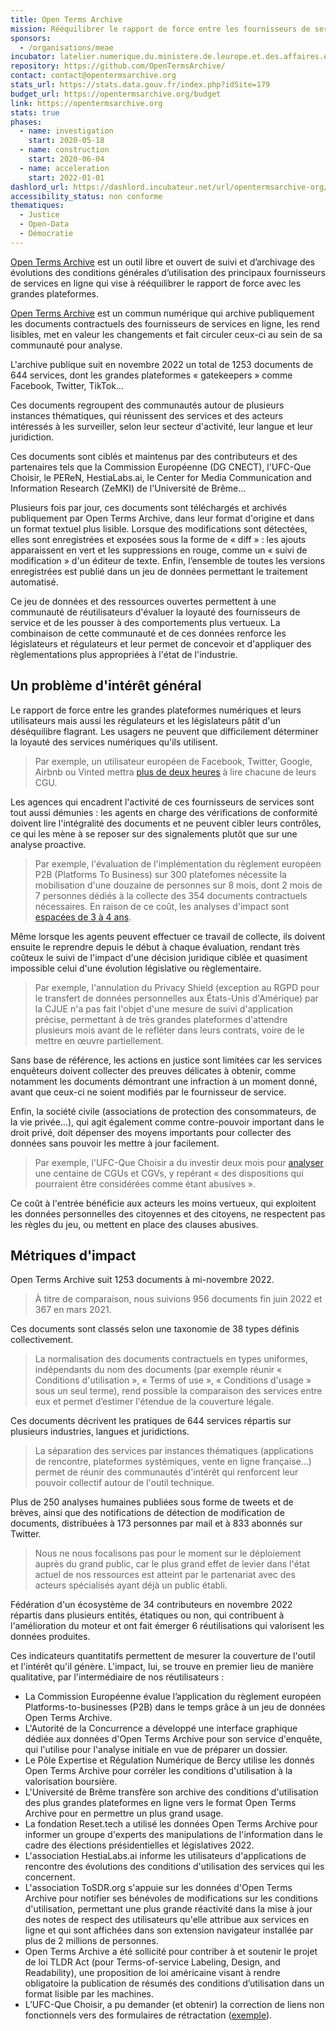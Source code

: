 ```yaml
---
title: Open Terms Archive
mission: Rééquilibrer le rapport de force entre les fournisseurs de services en ligne et leurs usagers.
sponsors:
  - /organisations/meae
incubator: latelier.numerique.du.ministere.de.leurope.et.des.affaires.etrangeres
repository: https://github.com/OpenTermsArchive/
contact: contact@opentermsarchive.org
stats_url: https://stats.data.gouv.fr/index.php?idSite=179
budget_url: https://opentermsarchive.org/budget
link: https://opentermsarchive.org
stats: true
phases:
  - name: investigation
    start: 2020-05-18
  - name: construction
    start: 2020-06-04
  - name: acceleration
    start: 2022-01-01
dashlord_url: https://dashlord.incubateur.net/url/opentermsarchive-org/
accessibility_status: non conforme
thematiques:
  - Justice
  - Open-Data
  - Démocratie
---
```

[Open Terms Archive](https://opentermsarchive.org) est un outil libre et ouvert de suivi et d’archivage des évolutions des conditions générales d’utilisation des principaux fournisseurs de services en ligne qui vise à rééquilibrer le rapport de force avec les grandes plateformes.

[Open Terms Archive](https://opentermsarchive.org) est un commun numérique qui archive publiquement les documents contractuels des fournisseurs de services en ligne, les rend lisibles, met en valeur les changements et fait circuler ceux-ci au sein de sa communauté pour analyse.

L'archive publique suit en novembre 2022 un total de 1253 documents de 644 services, dont les grandes plateformes « gatekeepers » comme Facebook, Twitter, TikTok…

Ces documents regroupent des communautés autour de plusieurs instances thématiques, qui réunissent des services et des acteurs intéressés à les surveiller, selon leur secteur d'activité, leur langue et leur juridiction.

Ces documents sont ciblés et maintenus par des contributeurs et des partenaires tels que la Commission Européenne (DG CNECT), l'UFC-Que Choisir, le PEReN, HestiaLabs.ai, le Center for Media Communication and Information Research (ZeMKI) de l'Université de Brême…

Plusieurs fois par jour, ces documents sont téléchargés et archivés publiquement par Open Terms Archive, dans leur format d'origine et dans un format textuel plus lisible. Lorsque des modifications sont détectées, elles sont enregistrées et exposées sous la forme de « diff » : les ajouts apparaissent en vert et les suppressions en rouge, comme un « suivi de modification » d'un éditeur de texte. Enfin, l’ensemble de toutes les versions enregistrées est publié dans un jeu de données permettant le traitement automatisé.

Ce jeu de données et des ressources ouvertes permettent à une communauté de réutilisateurs d'évaluer la loyauté des fournisseurs de service et de les pousser à des comportements plus vertueux. La combinaison de cette communauté et de ces données renforce les législateurs et régulateurs et leur permet de concevoir et d'appliquer des règlementations plus appropriées à l'état de l'industrie.

## Un problème d'intérêt général

Le rapport de force entre les grandes plateformes numériques et leurs utilisateurs mais aussi les régulateurs et les législateurs pâtit d'un déséquilibre flagrant. Les usagers ne peuvent que difficilement déterminer la loyauté des services numériques qu'ils utilisent.

> Par exemple, un utilisateur européen de Facebook, Twitter, Google, Airbnb ou Vinted mettra [plus de deux heures](https://disinfo.quaidorsay.fr/en/open-terms-archive/experiments) à lire chacune de leurs CGU.

Les agences qui encadrent l'activité de ces fournisseurs de services sont tout aussi démunies : les agents en charge des vérifications de conformité doivent lire l'intégralité des documents et ne peuvent cibler leurs contrôles, ce qui les mène à se reposer sur des signalements plutôt que sur une analyse proactive.

> Par exemple, l'évaluation de l'implémentation du règlement européen P2B (Platforms To Business) sur 300 platefomes nécessite la mobilisation d'une douzaine de personnes sur 8 mois, dont 2 mois de 7 personnes dédiés à la collecte des 354 documents contractuels nécessaires. En raison de ce coût, les analyses d'impact sont [espacées de 3 à 4 ans](https://digital-strategy.ec.europa.eu/fr/policies/platform-business-trading-practices).

Même lorsque les agents peuvent effectuer ce travail de collecte, ils doivent ensuite le reprendre depuis le début à chaque évaluation, rendant très coûteux le suivi de l'impact d'une décision juridique ciblée et quasiment impossible celui d'une évolution législative ou règlementaire.

> Par exemple, l'annulation du Privacy Shield (exception au RGPD pour le transfert de données personnelles aux États-Unis d'Amérique) par la CJUE n'a pas fait l'objet d'une mesure de suivi d'application précise, permettant à de très grandes plateformes d'attendre plusieurs mois avant de le refléter dans leurs contrats, voire de le mettre en œuvre partiellement.

Sans base de référence, les actions en justice sont limitées car les services enquêteurs doivent collecter des preuves délicates à obtenir, comme notamment les documents démontrant une infraction à un moment donné, avant que ceux-ci ne soient modifiés par le fournisseur de service.

Enfin, la société civile (associations de protection des consommateurs, de la vie privée…), qui agit également comme contre-pouvoir important dans le droit privé, doit dépenser des moyens importants pour collecter des données sans pouvoir les mettre à jour facilement.

> Par exemple, l'UFC-Que Choisir a du investir deux mois pour [analyser](https://www.quechoisir.org/actualite-conditions-generales-a-l-epreuve-du-chrono-n98457/) une centaine de CGUs et CGVs, y repérant « des dispositions qui pourraient être considérées comme étant abusives ».

Ce coût à l'entrée bénéficie aux acteurs les moins vertueux, qui exploitent les données personnelles des citoyennes et des citoyens, ne respectent pas les règles du jeu, ou mettent en place des clauses abusives.

## Métriques d'impact

Open Terms Archive suit 1253 documents à mi-novembre 2022.

> À titre de comparaison, nous suivions 956 documents fin juin 2022 et 367 en mars 2021.

Ces documents sont classés selon une taxonomie de 38 types définis collectivement.

> La normalisation des documents contractuels en types uniformes, indépendants du nom des documents (par exemple réunir « Conditions d'utilisation », « Terms of use », « Conditions d'usage » sous un seul terme), rend possible la comparaison des services entre eux et permet d’estimer l'étendue de la couverture légale.

Ces documents décrivent les pratiques de 644 services répartis sur plusieurs industries, langues et juridictions.

> La séparation des services par instances thématiques (applications de rencontre, plateformes systémiques, vente en ligne française…) permet de réunir des communautés d'intérêt qui renforcent leur pouvoir collectif autour de l'outil technique.

Plus de 250 analyses humaines publiées sous forme de tweets et de brèves, ainsi que des notifications de détection de modification de documents, distribuées à 173 personnes par mail et à 833 abonnés sur Twitter.

> Nous ne nous focalisons pas pour le moment sur le déploiement auprès du grand public, car le plus grand effet de levier dans l'état actuel de nos ressources est atteint par le partenariat avec des acteurs spécialisés ayant déjà un public établi.

Fédération d'un écosystème de 34 contributeurs en novembre 2022 répartis dans plusieurs entités, étatiques ou non, qui contribuent à l'amélioration du moteur et ont fait émerger 6 réutilisations qui valorisent les données produites.

Ces indicateurs quantitatifs permettent de mesurer la couverture de l'outil et l'intérêt qu'il génère. L'impact, lui, se trouve en premier lieu de manière qualitative, par l'intermédiaire de nos réutilisateurs :

- La Commission Européenne évalue l’application du règlement européen Platforms-to-businesses (P2B) dans le temps grâce à un jeu de données Open Terms Archive.
- L'Autorité de la Concurrence a développé une interface graphique dédiée aux données d'Open Terms Archive pour son service d'enquête, qui l'utilise pour l'analyse initiale en vue de préparer un dossier.
- Le Pôle Expertise et Régulation Numérique de Bercy utilise les donnés Open Terms Archive pour corréler les conditions d'utilisation à la valorisation boursière.
- L'Université de Brême transfère son archive des conditions d'utilisation des plus grandes plateformes en ligne vers le format Open Terms Archive pour en permettre un plus grand usage.
- La fondation Reset.tech a utilisé les données Open Terms Archive pour informer un groupe d'experts des manipulations de l'information dans le cadre des élections présidentielles et législatives 2022.
- L'association HestiaLabs.ai informe les utilisateurs d'applications de rencontre des évolutions des conditions d'utilisation des services qui les concernent.
- L'association ToSDR.org s'appuie sur les données d'Open Terms Archive pour notifier ses bénévoles de modifications sur les conditions d'utilisation, permettant une plus grande réactivité dans la mise à jour des notes de respect des utilisateurs qu'elle attribue aux services en ligne et qui sont affichées dans son extension navigateur installée par plus de 2 millions de personnes.
- Open Terms Archive a été sollicité pour contriber à et soutenir le projet de loi TLDR Act (pour Terms-of-service Labeling, Design, and Readability), une proposition de loi américaine visant à rendre obligatoire la publication de résumés des conditions d’utilisation dans un format lisible par les machines.
- L’UFC-Que Choisir, a pu demander (et obtenir) la correction de liens non fonctionnels vers des formulaires de rétractation ([exemple](https://github.com/OpenTermsArchive/france-versions/commit/0184178ee2fffbd5283c50f114e3211667391b15)).
